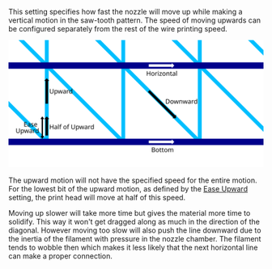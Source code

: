 This setting specifies how fast the nozzle will move up while making a vertical motion in the saw-tooth pattern. The speed of moving upwards can be configured separately from the rest of the wire printing speed.

![Where the different Wire Printing speeds apply](../images/wireframe_printspeed.svg)

The upward motion will not have the specified speed for the entire motion. For the lowest bit of the upward motion, as defined by the [Ease Upward](wireframe_up_half_speed.md) setting, the print head will move at half of this speed.

Moving up slower will take more time but gives the material more time to solidify. This way it won't get dragged along as much in the direction of the diagonal. However moving too slow will also push the line downward due to the inertia of the filament with pressure in the nozzle chamber. The filament tends to wobble then which makes it less likely that the next horizontal line can make a proper connection.